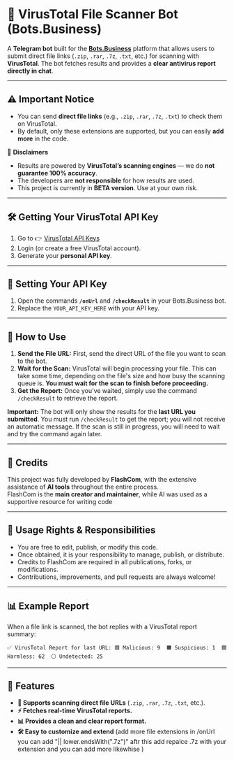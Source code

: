 # 🦠 VirusTotal File Scanner Bot (Bots.Business)

A **Telegram bot** built for the [**Bots.Business**](https://bots.business/) platform that allows users to submit direct file links (`.zip`, `.rar`, `.7z`, `.txt`, etc.) for scanning with **VirusTotal**. The bot fetches results and provides a **clear antivirus report directly in chat**.

---

## ⚠️ Important Notice

- You can send **direct file links** (e.g., `.zip`, `.rar`, `.7z`, `.txt`) to check them on VirusTotal.
- By default, only these extensions are supported, but you can easily **add more** in the code.

🔔 **Disclaimers**
- Results are powered by **VirusTotal’s scanning engines** — we do **not guarantee 100% accuracy**.
- The developers are **not responsible** for how results are used.
- This project is currently in **BETA version**. Use at your own risk.

---

## 🛠 Getting Your VirusTotal API Key

1. Go to 👉 [VirusTotal API Keys](https://www.virustotal.com/gui/user/flashcomteam/apikey)
2. Login (or create a free VirusTotal account).
3. Generate your **personal API key**.

---

## 🔑 Setting Your API Key

1. Open the commands **`/onUrl`** and **`/checkResult`** in your Bots.Business bot.
2. Replace the `YOUR_API_KEY_HERE` with your API key.

---

## 📝 How to Use

1.  **Send the File URL:** First, send the direct URL of the file you want to scan to the bot.
2.  **Wait for the Scan:** VirusTotal will begin processing your file. This can take some time, depending on the file's size and how busy the scanning queue is. **You must wait for the scan to finish before proceeding.**
3.  **Get the Report:** Once you've waited, simply use the command `/checkResult` to retrieve the report.

**Important:** The bot will only show the results for the **last URL you submitted**. You must run `/checkResult` to get the report; you will not receive an automatic message. If the scan is still in progress, you will need to wait and try the command again later.

---

## 🤝 Credits

This project was fully developed by **FlashCom**, with the extensive assistance of **AI tools** throughout the entire process.  
FlashCom is the **main creator and maintainer**, while AI was used as a supportive resource for writing code

---

## 📌 Usage Rights & Responsibilities

- You are free to edit, publish, or modify this code.
- Once obtained, it is your responsibility to manage, publish, or distribute.
- Credits to FlashCom are required in all publications, forks, or modifications.
- Contributions, improvements, and pull requests are always welcome!

---

## 📊 Example Report

When a file link is scanned, the bot replies with a VirusTotal report summary:

`✅ VirusTotal Report for last URL: 🟥 Malicious: 9  🟧 Suspicious: 1  🟩 Harmless: 62  ⚪ Undetected: 25`

---

## 🚀 Features

- **🔗 Supports scanning direct file URLs** (`.zip`, `.rar`, `.7z`, `.txt`, etc.).
- **⚡ Fetches real-time VirusTotal reports.**
- **📊 Provides a clean and clear report format.**
- **🛠 Easy to customize and extend** (add more file extensions in /onUrl you can add "|| lower.endsWith(".7z")" aftr this add repalce .7z with your extension and you can add more likewhise )
